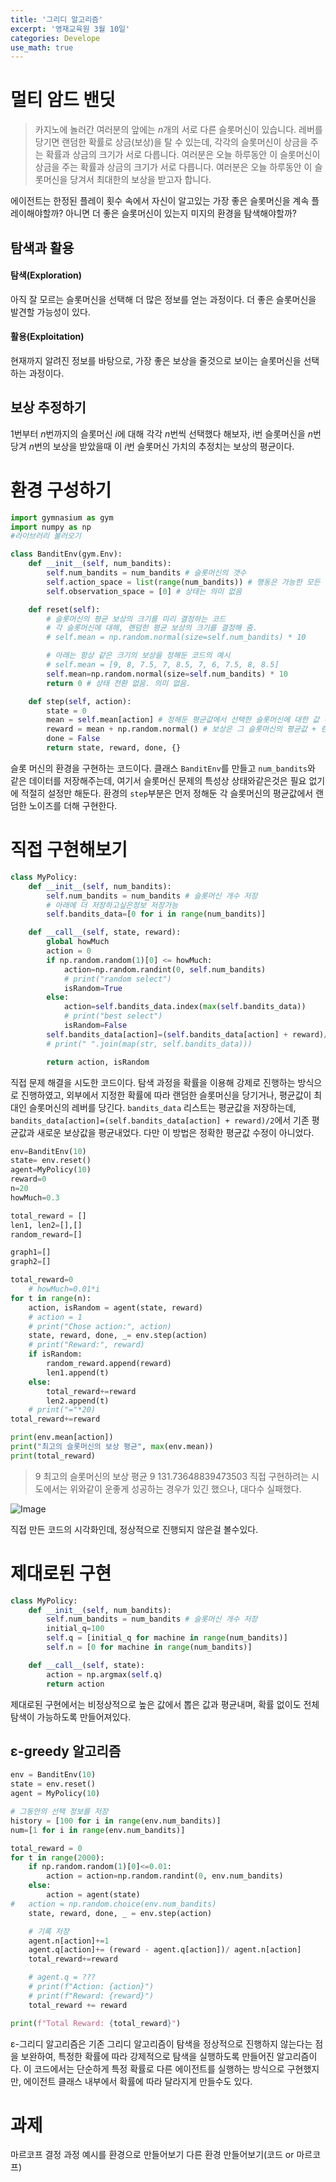 ```yaml
---
title: '그리디 알고리즘'
excerpt: '영재교육원 3월 10일'
categories: Develope
use_math: true
---
```

# 멀티 암드 밴딧

> 카지노에 놀러간 여러분의 앞에는 $n$개의 서로 다른 슬롯머신이 있습니다. 레버를 당기면 랜덤한 확률로 상금(보상)을 탈 수 있는데, 각각의 슬롯머신이 상금을 주는 확률과 상금의 크기가 서로 다릅니다. 여러분은 오늘 하루동안 이 슬롯머신이 상금을 주는 확률과 상금의 크기가 서로 다릅니다. 여러분은 오늘 하루동안 이 슬롯머신을 당겨서 최대한의 보상을 받고자 합니다.

에이전트는 한정된 플레이 횟수 속에서 자신이 알고있는 가장 좋은 슬롯머신을 계속 플레이해야할까? 아니면 더 좋은 슬롯머신이 있는지 미지의 환경을 탐색해야할까?

## 탐색과 활용 
#### 탐색(Exploration)
아직 잘 모르는 슬롯머신을 선택해 더 많은 정보를 얻는 과정이다. 더 좋은 슬롯머신을 발견할 가능성이 있다.
#### 활용(Exploitation)
현재까지 알려진 정보를 바탕으로, 가장 좋은 보상을 줄것으로 보이는 슬롯머신을 선택하는 과정이다.

## 보상 추정하기
$1$번부터 $n$번까지의 슬롯머신 $i$에 대해 각각 $n$번씩 선택했다 해보자, i번 슬롯머신을 $n$번 당겨 $n$번의 보상을 받았을때 이 $i$번 슬롯머신 가치의 추정치는 보상의 평균이다. 

# 환경 구성하기

```py
import gymnasium as gym
import numpy as np
#라이브러리 불러오기

class BanditEnv(gym.Env):
    def __init__(self, num_bandits):
        self.num_bandits = num_bandits # 슬롯머신의 갯수
        self.action_space = list(range(num_bandits)) # 행동은 가능한 모든 슬롯머신
        self.observation_space = [0] # 상태는 의미 없음

    def reset(self):
        # 슬롯머신의 평균 보상의 크기를 미리 결정하는 코드
        # 각 슬롯머신에 대해, 랜덤한 평균 보상의 크기를 결정해 줌.
        # self.mean = np.random.normal(size=self.num_bandits) * 10

        # 아래는 항상 같은 크기의 보상을 정해둔 코드의 예시
        # self.mean = [9, 8, 7.5, 7, 8.5, 7, 6, 7.5, 8, 8.5]
        self.mean=np.random.normal(size=self.num_bandits) * 10
        return 0 # 상태 전환 없음. 의미 없음.

    def step(self, action):
        state = 0
        mean = self.mean[action] # 정해둔 평균값에서 선택한 슬롯머신에 대한 값 확인
        reward = mean + np.random.normal() # 보상은 그 슬롯머신의 평균값 + 랜덤한 노이즈
        done = False
        return state, reward, done, {}
```
슬롯 머신의 환경을 구현하는 코드이다. 클래스 `BanditEnv`를 만들고 `num_bandits`와 같은 데이터를 저장해주는데, 여기서 슬롯머신 문제의 특성상 상태와같은것은 필요 없기에 적절히 설정만 해둔다.
환경의 `step`부분은 먼저 정해둔 각 슬롯머신의 평균값에서 랜덤한 노이즈를 더해 구현한다.

# 직접 구현해보기 

```py
class MyPolicy:
    def __init__(self, num_bandits):
        self.num_bandits = num_bandits # 슬롯머신 개수 저장
        # 아래에 더 저장하고싶은정보 저장가능
        self.bandits_data=[0 for i in range(num_bandits)]

    def __call__(self, state, reward):
        global howMuch
        action = 0
        if np.random.random(1)[0] <= howMuch:
            action=np.random.randint(0, self.num_bandits)
            # print("random select")
            isRandom=True
        else:
            action=self.bandits_data.index(max(self.bandits_data))
            # print("best select")
            isRandom=False
        self.bandits_data[action]=(self.bandits_data[action] + reward)/2
        # print(" ".join(map(str, self.bandits_data)))

        return action, isRandom
```
직접 문제 해결을 시도한 코드이다. 탐색 과정을 확률을 이용해 강제로 진행하는 방식으로 진행하였고, 외부에서 지정한 확률에 따라 랜덤한 슬롯머신을 당기거나, 평균값이 최대인 슬롯머신의 레버를 당긴다.
`bandits_data` 리스트는 평균값을 저장하는데, `bandits_data[action]=(self.bandits_data[action] + reward)/2`에서 기존 평균값과 새로운 보상값을 평균내었다. 다만 이 방법은 정확한 평균값 수정이 아니었다. 

```py
env=BanditEnv(10)
state= env.reset()
agent=MyPolicy(10)
reward=0
n=20
howMuch=0.3

total_reward = []
len1, len2=[],[]
random_reward=[]

graph1=[]
graph2=[]

total_reward=0
    # howMuch=0.01*i
for t in range(n):
    action, isRandom = agent(state, reward)
    # action = 1
    # print("Chose action:", action)
    state, reward, done, _= env.step(action)
    # print("Reward:", reward)
    if isRandom: 
        random_reward.append(reward)
        len1.append(t)
    else: 
        total_reward+=reward
        len2.append(t)
    # print("="*20)
total_reward+=reward

print(env.mean[action])
print("최고의 슬롯머신의 보상 평균", max(env.mean))
print(total_reward)
```
> 9
> 최고의 슬롯머신의 보상 평균 9
> 131.73648839473503
직접 구현하려는 시도에서는 위와같이 운좋게 성공하는 경우가 있긴 했으나, 대다수 실패했다. 

![Image](../../../../assets/posts/2024-03-10-2.png)

직접 만든 코드의 시각화인데, 정상적으로 진행되지 않은걸 볼수있다. 

# 제대로된 구현

```py
class MyPolicy:
    def __init__(self, num_bandits):
        self.num_bandits = num_bandits # 슬롯머신 개수 저장
        initial_q=100
        self.q = [initial_q for machine in range(num_bandits)]
        self.n = [0 for machine in range(num_bandits)]

    def __call__(self, state):
        action = np.argmax(self.q)
        return action
```

제대로된 구현에서는 비정상적으로 높은 값에서 뽑은 값과 평균내며, 확률 없이도 전체 탐색이 가능하도록 만들어져있다.

## ε-greedy 알고리즘

```py
env = BanditEnv(10)
state = env.reset()
agent = MyPolicy(10)

# 그동안의 선택 정보를 저장
history = [100 for i in range(env.num_bandits)]
num=[1 for i in range(env.num_bandits)]

total_reward = 0
for t in range(2000):
    if np.random.random(1)[0]<=0.01:
        action = action=np.random.randint(0, env.num_bandits)
    else:
        action = agent(state)
#   action = np.random.choice(env.num_bandits)
    state, reward, done, _ = env.step(action)

    # 기록 저장
    agent.n[action]+=1
    agent.q[action]+= (reward - agent.q[action])/ agent.n[action]
    total_reward+=reward

    # agent.q = ???
    # print(f"Action: {action}")
    # print(f"Reward: {reward}")
    total_reward += reward

print(f"Total Reward: {total_reward}")
```

ε-그리디 알고리즘은 기존 그리디 알고리즘이 탐색을 정상적으로 진행하지 않는다는 점을 보완하여, 특정한 확률에 따라 강제적으로 탐색을 실행하도록 만들어진 알고리즘이다. 이 코드에서는 단순하게 특정 확률로 다른 에이전트를 실행하는 방식으로 구현했지만, 에이전트 클래스 내부에서 확률에 따라 달라지게 만들수도 있다. 




# 과제
마르코프 결정 과정 예시를 환경으로 만들어보기
다른 환경 만들어보기(코드 or 마르코프)
